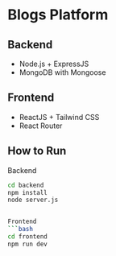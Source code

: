 # Blogs Platform

## Backend
- Node.js + ExpressJS
- MongoDB with Mongoose

## Frontend
- ReactJS + Tailwind CSS
- React Router

## How to Run

Backend
```bash
cd backend
npm install
node server.js


Frontend
```bash
cd frontend
npm run dev





